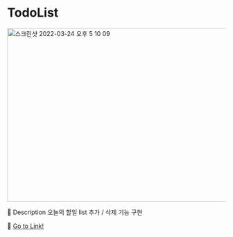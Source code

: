 # TodoList
<img width="600" height="400" alt="스크린샷 2022-03-24 오후 5 10 09" src="https://user-images.githubusercontent.com/99670118/159871038-897657ab-cbec-497f-8e40-f2e192b2b0b7.png">


📌 Description
   오늘의 할일 list 추가 / 삭제 기능 구현


📌 [Go to Link!](https://yaejistodo.netlify.app/)
